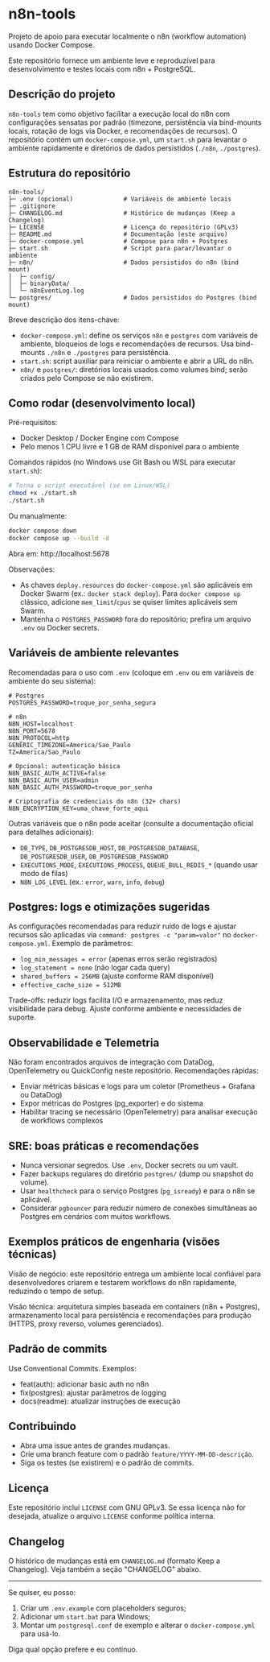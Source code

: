 # n8n-tools

Projeto de apoio para executar localmente o n8n (workflow automation) usando Docker Compose.

Este repositório fornece um ambiente leve e reproduzível para desenvolvimento e testes locais com n8n + PostgreSQL.

## Descrição do projeto

`n8n-tools` tem como objetivo facilitar a execução local do n8n com configurações sensatas por padrão (timezone, persistência via bind-mounts locais, rotação de logs via Docker, e recomendações de recursos). O repositório contém um `docker-compose.yml`, um `start.sh` para levantar o ambiente rapidamente e diretórios de dados persistidos (`./n8n`, `./postgres`).

## Estrutura do repositório

```
n8n-tools/
├─ .env (opcional)              # Variáveis de ambiente locais
├─ .gitignore
├─ CHANGELOG.md                 # Histórico de mudanças (Keep a Changelog)
├─ LICENSE                      # Licença do repositório (GPLv3)
├─ README.md                    # Documentação (este arquivo)
├─ docker-compose.yml           # Compose para n8n + Postgres
├─ start.sh                     # Script para parar/levantar o ambiente
├─ n8n/                         # Dados persistidos do n8n (bind mount)
│  ├─ config/
│  ├─ binaryData/
│  └─ n8nEventLog.log
└─ postgres/                    # Dados persistidos do Postgres (bind mount)
```

Breve descrição dos itens-chave:

- `docker-compose.yml`: define os serviços `n8n` e `postgres` com variáveis de ambiente, bloqueios de logs e recomendações de recursos. Usa bind-mounts `./n8n` e `./postgres` para persistência.
- `start.sh`: script auxiliar para reiniciar o ambiente e abrir a URL do n8n.
- `n8n/` e `postgres/`: diretórios locais usados como volumes bind; serão criados pelo Compose se não existirem.

## Como rodar (desenvolvimento local)

Pré-requisitos:

- Docker Desktop / Docker Engine com Compose
- Pelo menos 1 CPU livre e 1 GB de RAM disponível para o ambiente

Comandos rápidos (no Windows use Git Bash ou WSL para executar `start.sh`):

```bash
# Torna o script executável (se em Linux/WSL)
chmod +x ./start.sh
./start.sh
```

Ou manualmente:

```bash
docker compose down
docker compose up --build -d
```

Abra em: http://localhost:5678

Observações:

- As chaves `deploy.resources` do `docker-compose.yml` são aplicáveis em Docker Swarm (ex.: `docker stack deploy`). Para `docker compose up` clássico, adicione `mem_limit`/`cpus` se quiser limites aplicáveis sem Swarm.
- Mantenha o `POSTGRES_PASSWORD` fora do repositório; prefira um arquivo `.env` ou Docker secrets.

## Variáveis de ambiente relevantes

Recomendadas para o uso com `.env` (coloque em `.env` ou em variáveis de ambiente do seu sistema):

```env
# Postgres
POSTGRES_PASSWORD=troque_por_senha_segura

# n8n
N8N_HOST=localhost
N8N_PORT=5678
N8N_PROTOCOL=http
GENERIC_TIMEZONE=America/Sao_Paulo
TZ=America/Sao_Paulo

# Opcional: autenticação básica
N8N_BASIC_AUTH_ACTIVE=false
N8N_BASIC_AUTH_USER=admin
N8N_BASIC_AUTH_PASSWORD=troque_por_senha

# Criptografia de credenciais do n8n (32+ chars)
N8N_ENCRYPTION_KEY=uma_chave_forte_aqui
```

Outras variáveis que o n8n pode aceitar (consulte a documentação oficial para detalhes adicionais):

- `DB_TYPE`, `DB_POSTGRESDB_HOST`, `DB_POSTGRESDB_DATABASE`, `DB_POSTGRESDB_USER`, `DB_POSTGRESDB_PASSWORD`
- `EXECUTIONS_MODE`, `EXECUTIONS_PROCESS`, `QUEUE_BULL_REDIS_*` (quando usar modo de filas)
- `N8N_LOG_LEVEL` (ex.: `error`, `warn`, `info`, `debug`)

## Postgres: logs e otimizações sugeridas

As configurações recomendadas para reduzir ruído de logs e ajustar recursos são aplicadas via `command: postgres -c "param=valor"` no `docker-compose.yml`. Exemplo de parâmetros:

- `log_min_messages = error`  (apenas erros serão registrados)
- `log_statement = none`      (não logar cada query)
- `shared_buffers = 256MB`    (ajuste conforme RAM disponível)
- `effective_cache_size = 512MB`

Trade-offs: reduzir logs facilita I/O e armazenamento, mas reduz visibilidade para debug. Ajuste conforme ambiente e necessidades de suporte.

## Observabilidade e Telemetria

Não foram encontrados arquivos de integração com DataDog, OpenTelemetry ou QuickConfig neste repositório. Recomendações rápidas:

- Enviar métricas básicas e logs para um coletor (Prometheus + Grafana ou DataDog)
- Expor métricas do Postgres (pg_exporter) e do sistema
- Habilitar tracing se necessário (OpenTelemetry) para analisar execução de workflows complexos

## SRE: boas práticas e recomendações

- Nunca versionar segredos. Use `.env`, Docker secrets ou um vault.
- Fazer backups regulares do diretório `postgres/` (dump ou snapshot do volume).
- Usar `healthcheck` para o serviço Postgres (`pg_isready`) e para o n8n se aplicável.
- Considerar `pgbouncer` para reduzir número de conexões simultâneas ao Postgres em cenários com muitos workflows.

## Exemplos práticos de engenharia (visões técnicas)

Visão de negócio: este repositório entrega um ambiente local confiável para desenvolvedores criarem e testarem workflows do n8n rapidamente, reduzindo o tempo de setup.

Visão técnica: arquitetura simples baseada em containers (n8n + Postgres), armazenamento local para persistência e recomendações para produção (HTTPS, proxy reverso, volumes gerenciados).

## Padrão de commits

Use Conventional Commits. Exemplos:

- feat(auth): adicionar basic auth no n8n
- fix(postgres): ajustar parâmetros de logging
- docs(readme): atualizar instruções de execução

## Contribuindo

- Abra uma issue antes de grandes mudanças.
- Crie uma branch feature com o padrão `feature/YYYY-MM-DD-descrição`.
- Siga os testes (se existirem) e o padrão de commits.

## Licença

Este repositório inclui `LICENSE` com GNU GPLv3. Se essa licença não for desejada, atualize o arquivo `LICENSE` conforme política interna.

## Changelog

O histórico de mudanças está em `CHANGELOG.md` (formato Keep a Changelog). Veja também a seção "CHANGELOG" abaixo.

---

Se quiser, eu posso:

1. Criar um `.env.example` com placeholders seguros;
2. Adicionar um `start.bat` para Windows;
3. Montar um `postgresql.conf` de exemplo e alterar o `docker-compose.yml` para usá-lo.

Diga qual opção prefere e eu continuo.
